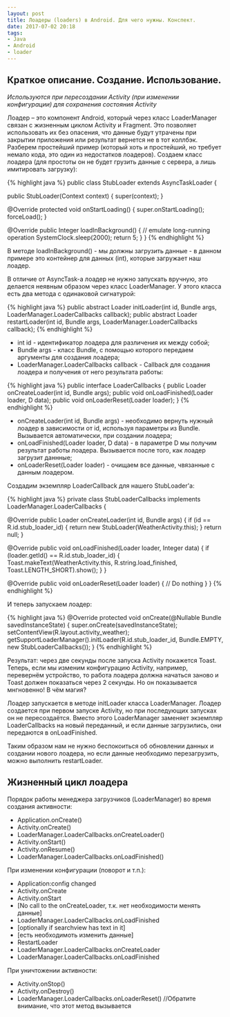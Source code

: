```yaml
---
layout: post
title: Лоадеры (loaders) в Android. Для чего нужны. Конспект.
date: 2017-07-02 20:18
tags:
- Java
- Android
- loader
---
```

## Краткое описание. Создание. Использование.

*Используются при пересоздании Activity (при изменении конфигурации) для сохранения состояния Activity*

Лоадер – это компонент Android, который через класс LoaderManager связан с жизненным циклом Activity и Fragment. Это позволяет использовать их без опасения, что данные будут утрачены при закрытии приложения или результат вернется не в тот коллбэк. Разберем простейший пример (который хоть и простейший, но требует немало кода, это один из недостатков лоадеров). Создаем класс лоадера (для простоты он не будет грузить данные с сервера, а лишь имитировать загрузку):

{% highlight java %}
public class StubLoader extends AsyncTaskLoader<Integer> {
 
   public StubLoader(Context context) {
       super(context);
   }
 
   @Override
   protected void onStartLoading() {
       super.onStartLoading();
       forceLoad();
   }
 
   @Override
   public Integer loadInBackground() {
       // emulate long-running operation
       SystemClock.sleep(2000);
       return 5;
   }
}
{% endhighlight %}

В методе loadInBackground() - мы должны загрузить данные
<Integer> - в данном примере это контейнер для данных (int), которые загружает наш лоадер.

В отличие от AsyncTask-а лоадер не нужно запускать вручную, это делается неявным образом через класс LoaderManager. У этого класса есть два метода с одинаковой сигнатурой:

{% highlight java %}
public abstract <D> Loader<D> initLoader(int id, Bundle args,  LoaderManager.LoaderCallbacks<D> callback);
public abstract <D> Loader<D> restartLoader(int id, Bundle args, LoaderManager.LoaderCallbacks<D> callback);
{% endhighlight %}

- int id - идентификатор лоадера для различения их между собой;
- Bundle args - класс Bundle, с помощью которого передаем аргументы для создания лоадера;
- LoaderManager.LoaderCallbacks<D> callback - Callback для создания лоадера и получения от него результата работы:

{% highlight java %}
public interface LoaderCallbacks<D> {
   public Loader<D> onCreateLoader(int id, Bundle args);
   public void onLoadFinished(Loader<D> loader, D data);
   public void onLoaderReset(Loader<D> loader);
}
{% endhighlight %}

- onCreateLoader(int id, Bundle args) - необходимо вернуть нужный лоадер в зависимости от id, используя параметры из Bundle. Вызывается автоматически, при создании лоадера;
- onLoadFinished(Loader<D> loader, D data) - в параметре D мы получим результат работы лоадера. Вызывается после того, как лоадер загрузит даннные;
- onLoaderReset(Loader<D> loader) - очищаем все данные, чвязанные с данным лоадером.

Создадим экземпляр LoaderCallback для нашего StubLoader'a:

{% highlight java %}
private class StubLoaderCallbacks implements LoaderManager.LoaderCallbacks<Integer> {
 
   @Override
   public Loader<Integer> onCreateLoader(int id, Bundle args) {
       if (id == R.id.stub_loader_id) {
           return new StubLoader(WeatherActivity.this);
       }
       return null;
   }
 
   @Override
   public void onLoadFinished(Loader<Integer> loader, Integer data) {
       if (loader.getId() == R.id.stub_loader_id) {
           Toast.makeText(WeatherActivity.this, R.string.load_finished, Toast.LENGTH_SHORT).show();
       }
   }
  
   @Override
   public void onLoaderReset(Loader<Integer> loader) {
       // Do nothing
   }
}
{% endhighlight %}

И теперь запускаем лоадер:

{% highlight java %}
@Override
protected void onCreate(@Nullable Bundle savedInstanceState) {
   super.onCreate(savedInstanceState);
   setContentView(R.layout.activity_weather);
   getSupportLoaderManager().initLoader(R.id.stub_loader_id, Bundle.EMPTY, new StubLoaderCallbacks());
}
{% endhighlight %}

Результат: через две секунды после запуска Activity покажется Toast. Теперь, если мы изменим конфигурацию Activity, например, перевернём устройство, то работа лоадера должна начаться заново и Toast должен показаться через 2 секунды. Но он показывается мнгновенно! В чём магия?

Лоадер запускается в методе initLoader класса LoaderManager. Лоадер создается при первом запуске Activity, но при последующих запусках он не пересоздаётся. Вместо этого LoaderManager заменяет экземпляр LoaderCallbacks на новый переданный, и если данные загрузились, они передаются в onLoadFinished.

Таким образом нам не нужно беспокоиться об обновлении данных и создании нового лоадера, но если данные необходимо перезагрузить, можно выполнить restartLoader.

## Жизненный цикл лоадера

Порядок работы менеджера загрузчиков (LoaderManager) во время создания активности:

- Application.onCreate() 
- Activity.onCreate() 
- LoaderManager.LoaderCallbacks.onCreateLoader() 
- Activity.onStart() 
- Activity.onResume() 
- LoaderManager.LoaderCallbacks.onLoadFinished() 

При изменении конфигурации (поворот и т.п.):

- Application:config changed 
- Activity.onCreate 
- Activity.onStart 
- [No call to the onCreateLoader, т.к. нет необходимости менять данные] 
- LoaderManager.LoaderCallbacks.onLoadFinished 
- [optionally if searchview has text in it] 
- [есть необходимоть изменить данные] 
- RestartLoader 
- LoaderManager.LoaderCallbacks.onCreateLoader 
- LoaderManager.LoaderCallbacks.onLoadFinished 

При уничтожении активности:

- Activity.onStop() 
- Activity.onDestroy() 
- LoaderManager.LoaderCallbacks.onLoaderReset() //Обратите внимание, что этот метод вызывается 


